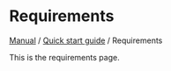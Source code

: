 Requirements
============

[Manual](../manual.md) / [Quick start guide](QuickStartGuideIndex.md) / Requirements 

This is the requirements page.

